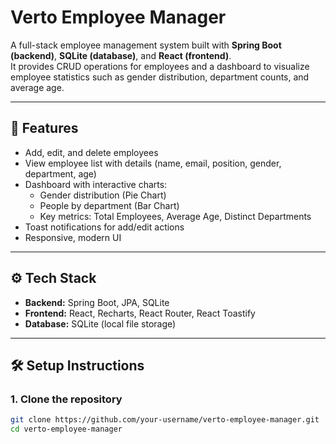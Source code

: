 # Verto Employee Manager

A full-stack employee management system built with **Spring Boot (backend)**, **SQLite (database)**, and **React (frontend)**.  
It provides CRUD operations for employees and a dashboard to visualize employee statistics such as gender distribution, department counts, and average age.

---

## 🚀 Features
- Add, edit, and delete employees  
- View employee list with details (name, email, position, gender, department, age)  
- Dashboard with interactive charts:
  - Gender distribution (Pie Chart)  
  - People by department (Bar Chart)  
  - Key metrics: Total Employees, Average Age, Distinct Departments  
- Toast notifications for add/edit actions  
- Responsive, modern UI  

---

## ⚙️ Tech Stack
- **Backend:** Spring Boot, JPA, SQLite  
- **Frontend:** React, Recharts, React Router, React Toastify  
- **Database:** SQLite (local file storage)

---

## 🛠️ Setup Instructions

### 1. Clone the repository
```bash
git clone https://github.com/your-username/verto-employee-manager.git
cd verto-employee-manager
